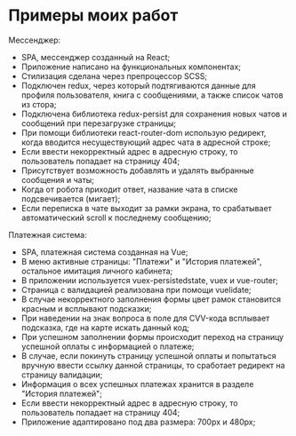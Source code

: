 # Примеры моих работ

Мессенджер:
- SPA, мессенджер созданный на React;
- Приложение написано на функциональных компонентах;
- Стилизация сделана через препроцессор SCSS;
- Подключен redux, через который подтягиваются данные для профиля пользователя, книга с сообщениями, а также список чатов из стора;
- Подключена библиотека redux-persist для сохранения новых чатов и сообщений при перезагрузке страницы;
- При помощи библиотеки react-router-dom использую редирект, когда вводится несуществующий адрес чата в адресной строке;
- Если ввести некорректный адрес в адресную строку, то пользователь попадает на страницу 404;
- Присутствует возможность добавлять и удалять выбранные сообщения и чаты;
- Когда от робота приходит ответ, название чата в списке подсвечивается (мигает);
- Если переписка в чате выходит за рамки экрана, то срабатывает автоматический scroll к последнему сообщению;

Платежная система:
- SPA, платежная система созданная на Vue;
- В меню активные страницы: "Платежи" и "История платежей", остальное имитация личного кабинета;
- В приложении используется vuex-persistedstate, vuex и vue-router;
- Страница с валидацией реализована при помощи vuelidate;
- В случае некорректного заполнения формы цвет рамок становится красным и всплывают подсказки;
- При наведении на знак вопроса в поле для CVV-кода всплывает подсказка, где на карте искать данный код;
- При успешном заполнении формы происходит переход на страницу успешной оплаты с информацией о платеже;
- В случае, если покинуть страницу успешной оплаты и попытаться вручную ввести ссылку данной страницы, то сработает редирект на страницу валидации;
- Информация о всех успешных платежах хранится в разделе "История платежей";
- Если ввести некорректный адрес в адресную строку, то пользователь попадает на страницу 404;
- Приложение адаптировано под два размера: 700px и 480px;